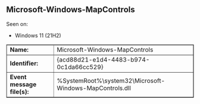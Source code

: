 ## Microsoft-Windows-MapControls

Seen on:
* Windows 11 (21H2)

<table border="1" class="docutils">
  <tbody>
    <tr>
      <td><b>Name:</b></td>
      <td>Microsoft-Windows-MapControls</td>
    </tr>
    <tr>
      <td><b>Identifier:</b></td>
      <td>{acd88d21-e1d4-4483-b974-0c1da66cc529}</td>
    </tr>
    <tr>
      <td><b>Event message file(s):</b></td>
      <td>%SystemRoot%\system32\Microsoft-Windows-MapControls.dll</td>
    </tr>
  </tbody>
</table>

&nbsp;

